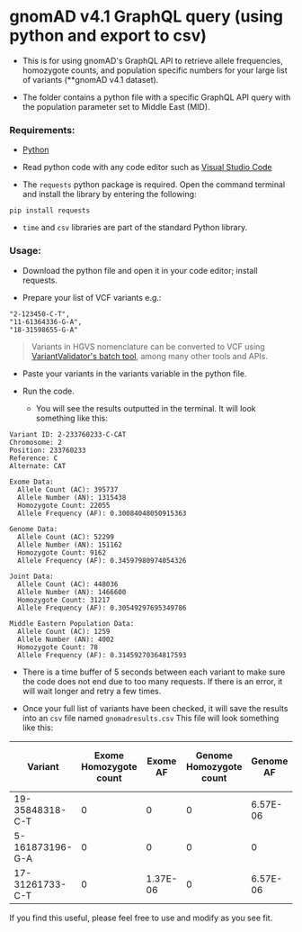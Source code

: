 # gnomAD v4.1 GraphQL query (using python and export to csv)

- This is for using gnomAD's GraphQL API to retrieve allele frequencies, homozygote counts, and population specific numbers for your large list of variants (**gnomAD v4.1 dataset).

- The folder contains a python file with a specific GraphQL API query with the population parameter set to Middle East (MID).
### Requirements: 

- [Python](https://www.python.org/)
  
- Read python code with any code editor such as [Visual Studio Code](https://code.visualstudio.com/)

- The `requests` python package is required. Open the command terminal and install the library by entering the following:
```
pip install requests
```

- `time` and `csv` libraries are part of the standard Python library.

### Usage:

- Download the python file and open it in your code editor; install requests.
  
- Prepare your list of VCF variants e.g.: 
```
"2-123450-C-T",
"11-61364336-G-A",
"18-31598655-G-A"
```
> Variants in HGVS nomenclature can be converted to VCF using [VariantValidator's batch tool](https://variantvalidator.org/service/validate/batch/), among many other tools and APIs.   

- Paste your variants in the variants variable in the python file.

- Run the code.
	- You will see the results outputted in the terminal. It will look something like this: 

```
Variant ID: 2-233760233-C-CAT
Chromosome: 2
Position: 233760233
Reference: C
Alternate: CAT

Exome Data:
  Allele Count (AC): 395737
  Allele Number (AN): 1315438
  Homozygote Count: 22055
  Allele Frequency (AF): 0.30084048050915363

Genome Data:
  Allele Count (AC): 52299
  Allele Number (AN): 151162
  Homozygote Count: 9162
  Allele Frequency (AF): 0.34597980974054326

Joint Data:
  Allele Count (AC): 448036
  Allele Number (AN): 1466600
  Homozygote Count: 31217
  Allele Frequency (AF): 0.30549297695349786

Middle Eastern Population Data:
  Allele Count (AC): 1259
  Allele Number (AN): 4002
  Homozygote Count: 78
  Allele Frequency (AF): 0.31459270364817593
```

- There is a time buffer of 5 seconds between each variant to make sure the code does not end due to too many requests. If there is an error, it will wait longer and retry a few times. 

- Once your full list of variants have been checked, it will save the results into an `csv` file named `gnomadresults.csv` This file will look something like this:
  
**Variant**     | **Exome Homozygote count** | **Exome AF** | **Genome Homozygote count** | **Genome AF** | **Joint Homozygote count** | **Joint AF** | **Middle Eastern Homozygote count** | **Middle Eastern AF** |
|-----------------|----------------------------|--------------|-----------------------------|---------------|----------------------------|--------------|-------------------------------------|-----------------------|
| 19-35848318-C-T | 0                          | 0            | 0                           | 6.57E-06      | 0                          | 6.20E-07     | 0                                   | 0                     |
| 5-161873196-G-A | 0                          | 0            | 0                           | 0             | 0                          | 0            | 0                                   | 0                     |
| 17-31261733-C-T | 0                          | 1.37E-06     | 0                           | 6.57E-06      | 0                          | 1.86E-06     | 0                                   | 0                     |

If you find this useful, please feel free to use and modify as you see fit. 

